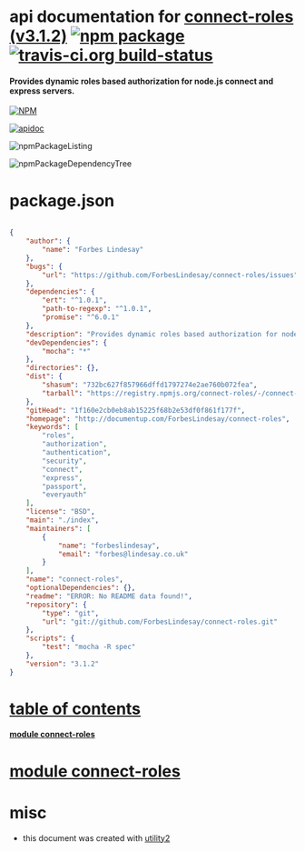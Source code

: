 # api documentation for  [connect-roles (v3.1.2)](http://documentup.com/ForbesLindesay/connect-roles)  [![npm package](https://img.shields.io/npm/v/npmdoc-connect-roles.svg?style=flat-square)](https://www.npmjs.org/package/npmdoc-connect-roles) [![travis-ci.org build-status](https://api.travis-ci.org/npmdoc/node-npmdoc-connect-roles.svg)](https://travis-ci.org/npmdoc/node-npmdoc-connect-roles)
#### Provides dynamic roles based authorization for node.js connect and express servers.

[![NPM](https://nodei.co/npm/connect-roles.png?downloads=true)](https://www.npmjs.com/package/connect-roles)

[![apidoc](https://npmdoc.github.io/node-npmdoc-connect-roles/build/screenCapture.buildNpmdoc.browser._2Fhome_2Ftravis_2Fbuild_2Fnpmdoc_2Fnode-npmdoc-connect-roles_2Ftmp_2Fbuild_2Fapidoc.html.png)](https://npmdoc.github.io/node-npmdoc-connect-roles/build/apidoc.html)

![npmPackageListing](https://npmdoc.github.io/node-npmdoc-connect-roles/build/screenCapture.npmPackageListing.svg)

![npmPackageDependencyTree](https://npmdoc.github.io/node-npmdoc-connect-roles/build/screenCapture.npmPackageDependencyTree.svg)



# package.json

```json

{
    "author": {
        "name": "Forbes Lindesay"
    },
    "bugs": {
        "url": "https://github.com/ForbesLindesay/connect-roles/issues"
    },
    "dependencies": {
        "ert": "^1.0.1",
        "path-to-regexp": "^1.0.1",
        "promise": "^6.0.1"
    },
    "description": "Provides dynamic roles based authorization for node.js connect and express servers.",
    "devDependencies": {
        "mocha": "*"
    },
    "directories": {},
    "dist": {
        "shasum": "732bc627f857966dffd1797274e2ae760b072fea",
        "tarball": "https://registry.npmjs.org/connect-roles/-/connect-roles-3.1.2.tgz"
    },
    "gitHead": "1f160e2cb0eb8ab15225f68b2e53df0f861f177f",
    "homepage": "http://documentup.com/ForbesLindesay/connect-roles",
    "keywords": [
        "roles",
        "authorization",
        "authentication",
        "security",
        "connect",
        "express",
        "passport",
        "everyauth"
    ],
    "license": "BSD",
    "main": "./index",
    "maintainers": [
        {
            "name": "forbeslindesay",
            "email": "forbes@lindesay.co.uk"
        }
    ],
    "name": "connect-roles",
    "optionalDependencies": {},
    "readme": "ERROR: No README data found!",
    "repository": {
        "type": "git",
        "url": "git://github.com/ForbesLindesay/connect-roles.git"
    },
    "scripts": {
        "test": "mocha -R spec"
    },
    "version": "3.1.2"
}
```



# <a name="apidoc.tableOfContents"></a>[table of contents](#apidoc.tableOfContents)

#### [module connect-roles](#apidoc.module.connect-roles)



# <a name="apidoc.module.connect-roles"></a>[module connect-roles](#apidoc.module.connect-roles)



# misc
- this document was created with [utility2](https://github.com/kaizhu256/node-utility2)
